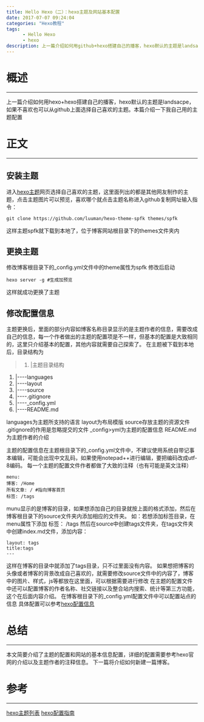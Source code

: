 ```yaml
---
title: Hello Hexo（二）：hexo主题及网站基本配置
date: 2017-07-07 09:24:04
categories: "Hexo教程"
tags: 
      - Hello Hexo
      - hexo
description: 上一篇介绍如何用github+hexo搭建自己的播客，hexo默认的主题是landsacpe，如果不喜欢也可以从github上面选择自己喜欢的主题。本篇介绍一下我自己用的主题配置
---
```

# 概述 #
---
上一篇介绍如何用hexo+hexo搭建自己的播客，hexo默认的主题是landsacpe，如果不喜欢也可以从github上面选择自己喜欢的主题。本篇介绍一下我自己用的主题配置
# 正文 #
---
## 安装主题 ##
进入[hexo主题](https://hexo.io/themes/)网页选择自己喜欢的主题，这里面列出的都是其他网友制作的主题，点击主题图片可以预览，喜欢哪个就点击主题名称进入github复制网址输入指令：

	git clone https://github.com/luuman/hexo-theme-spfk themes/spfk
这样主题spfk就下载到本地了，位于博客网站根目录下的themes文件夹内
## 更换主题 ##
修改博客根目录下的_config.yml文件中的theme属性为spfk
修改后启动

	hexo server -g #生成加预览
这样就成功更换了主题
## 修改配置信息 ##
主题更换后，里面的部分内容如博客名称目录显示的是主题作者的信息，需要改成自己的信息，每一个作者做出的主题的配置项是不一样，但基本的配置是大致相同的，这里只介绍基本的配置，其他内容就需要自己探索了。
在主题被下载到本地后，目录结构为

>1. |主题目录结构
1.  |----languages
1.  |----layout
2.  |----source
3.  |----.gitignore
4.  |----_config.yml
5.  |----README.md
 
languages为主题所支持的语言
layout为布局模版
source存放主题的资源文件
.gitignore的作用是忽略提交的文件
_config>yml为主题的配置信息
README.md为主题作者的介绍

主题的配置信息在主题根目录下的_config.yml文件中，不建议使用系统自带记事本编辑，可能会出现中文乱码，如果使用notepad++进行编辑，要把编码改成utf-8编码。
每一个主题的配置文件作者都做了大致的注释（也有可能是英文注释）

	menu:
 	博客: /Home
 	所有文章: / #指向博客首页
 	标签: /tags
 munu显示的是博客的目录，如果想添加自己的目录就按上面的格式添加，然后在博客根目录下的source文件夹内添加相应的文件夹。
如：若想添加标签目录，在menu属性下添加
	标签： /tags
然后在source中创建tags文件夹，在tags文件夹中创建index.md文件，添加内容：

	layout: tags
	title:tags
	---

这样在博客的目录中就添加了tags目录，只不过里面没有内容。
如果想把博客的头像或者博客的背景改成自己喜欢的，就需要修改source文件中的内容了，博客中的图片、样式，js等都放在这里面，可以根据需要进行修改
在主题的配置文件中还可以配置博客的作者名称、社交链接以及整合站内搜索、统计等第三方功能，这个在后面内容介绍。
在博客根目录下的_config.yml配置文件中可以配置站点的信息
具体配置可以参考[hexo配置信息](https://hexo.io/zh-cn/docs/configuration.html)

# 总结 #
---
本文简要介绍了主题的配置和网站的基本信息配置，详细的配置需要参考hexo官网的介绍以及主题作者的注释信息。
下一篇将介绍如何新建一篇博客。

# 参考 #
---

[hexo主题列表](https://hexo.io/themes/)
[hexo配置指南](https://hexo.io/zh-cn/docs/configuration.html)
